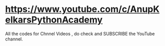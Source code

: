 # https://www.youtube.com/c/AnupKelkarsPythonAcademy
All the codes for Chnnel Videos , do check and SUBSCRIBE the YouTube channel.
